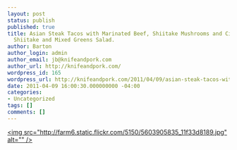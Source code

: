 ```yaml
---
layout: post
status: publish
published: true
title: Asian Steak Tacos with Marinated Beef, Shiitake Mushrooms and Cilantro Rice;
  Shiitake and Mixed Greens Salad.
author: Barton
author_login: admin
author_email: jb@knifeandpork.com
author_url: http://knifeandpork.com/
wordpress_id: 165
wordpress_url: http://knifeandpork.com/2011/04/09/asian-steak-tacos-with-marinated-beef-shiitake-mushrooms-and-cilantro-rice-shiitake-and-mixed-greens-salad/
date: 2011-04-09 16:00:30.000000000 -04:00
categories:
- Uncategorized
tags: []
comments: []
---
```

<a title="photo sharing" href="http:&#47;&#47;www.flickr.com&#47;photos&#47;phy5ics&#47;5603905835&#47;"><img src="http:&#47;&#47;farm6.static.flickr.com&#47;5150&#47;5603905835_11f33d8189.jpg" alt="" &#47;></a>
